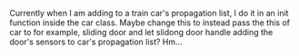 Currently when I am adding to a train car's propagation list, I do it in an init function inside the car class.
Maybe change this to instead pass the this of car to for example, sliding door and let slidong door handle adding the door's sensors to car's propagation list? Hm...
